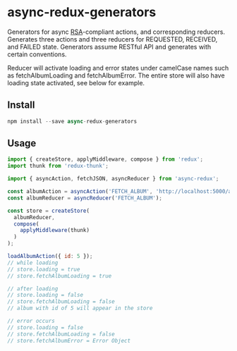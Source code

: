 async-redux-generators
=============

Generators for async [RSA](https://github.com/kolodny/redux-standard-action)-compliant actions, and corresponding reducers. Generates three actions and three reducers for REQUESTED, RECEIVED, and FAILED state. Generators assume RESTful API and generates with certain conventions.

Reducer will activate loading and error states under camelCase names such as fetchAlbumLoading and fetchAlbumError. The entire store will also have loading state activated, see below for example.


## Install

```js
npm install --save async-redux-generators
```

## Usage

```js
import { createStore, applyMiddleware, compose } from 'redux';
import thunk from 'redux-thunk';

import { asyncAction, fetchJSON, asyncReducer } from 'async-redux';

const albumAction = asyncAction('FETCH_ALBUM', 'http://localhost:5000/albums', fetchJSON.get);
const albumReducer = asyncReducer('FETCH_ALBUM');

const store = createStore(
  albumReducer,
  compose(
    applyMiddleware(thunk)
  )
);

loadAlbumAction({ id: 5 });
// while loading
// store.loading = true
// store.fetchAlbumLoading = true

// after loading
// store.loading = false
// store.fetchAlbumLoading = false
// album with id of 5 will appear in the store

// error occurs
// store.loading = false
// store.fetchAlbumLoading = false
// store.fetchAlbumError = Error Object
```
